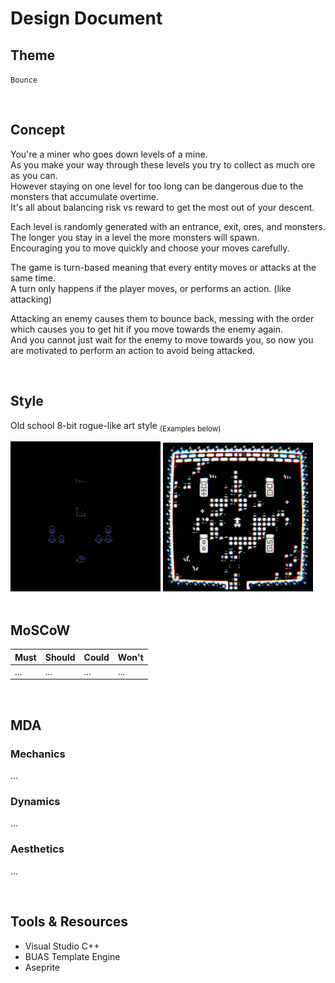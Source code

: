 # Design Document

## Theme

``Bounce``

<br>

## Concept

You're a miner who goes down levels of a mine.<br>
As you make your way through these levels you try to collect as much ore as you can.<br>
However staying on one level for too long can be dangerous due to the monsters that accumulate overtime.<br>
It's all about balancing risk vs reward to get the most out of your descent.

Each level is randomly generated with an entrance, exit, ores, and monsters.<br>
The longer you stay in a level the more monsters will spawn.<br>
Encouraging you to move quickly and choose your moves carefully.

The game is turn-based meaning that every entity moves or attacks at the same time.<br>
A turn only happens if the player moves, or performs an action. (like attacking)

Attacking an enemy causes them to bounce back, messing with the order which causes you to get hit if you move towards the enemy again.<br>
And you cannot just wait for the enemy to move towards you, so now you are motivated to perform an action to avoid being attacked.

<br>

## Style

Old school 8-bit rogue-like art style <sub>(Examples below)</sub>

<div>
  <img src="./assets/pork.gif" width=240px>
  <img src="./assets/stray.gif" width=240px>
</div>

<br>

## MoSCoW

| Must        | Should      | Could       | Won't       |
| ----------- | ----------- | ----------- | ----------- |
| ...         | ...         | ...         | ...         |

<br>

## MDA

### Mechanics

...

### Dynamics

...

### Aesthetics

...

<br>

## Tools & Resources

- Visual Studio C++
- BUAS Template Engine
- Aseprite
